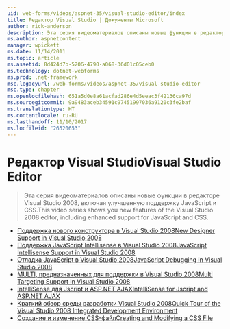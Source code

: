 ```yaml
---
uid: web-forms/videos/aspnet-35/visual-studio-editor/index
title: Редактор Visual Studio | Документы Microsoft
author: rick-anderson
description: Эта серия видеоматериалов описаны новые функции в редакторе Visual Studio 2008, включая улучшенную поддержку JavaScript и CSS.
ms.author: aspnetcontent
manager: wpickett
ms.date: 11/14/2011
ms.topic: article
ms.assetid: 8d424d7b-5206-4790-a068-36d01c05ceb0
ms.technology: dotnet-webforms
ms.prod: .net-framework
msc.legacyurl: /web-forms/videos/aspnet-35/visual-studio-editor
msc.type: chapter
ms.openlocfilehash: 651a5d0e8a61acfad286e4d5eeac3f42136ca97d
ms.sourcegitcommit: 9a9483aceb34591c97451997036a9120c3fe2baf
ms.translationtype: HT
ms.contentlocale: ru-RU
ms.lasthandoff: 11/10/2017
ms.locfileid: "26520653"
---
```

<a name="visual-studio-editor"></a><span data-ttu-id="0dd86-103">Редактор Visual Studio</span><span class="sxs-lookup"><span data-stu-id="0dd86-103">Visual Studio Editor</span></span>
====================
> <span data-ttu-id="0dd86-104">Эта серия видеоматериалов описаны новые функции в редакторе Visual Studio 2008, включая улучшенную поддержку JavaScript и CSS.</span><span class="sxs-lookup"><span data-stu-id="0dd86-104">This video series shows you new features of the Visual Studio 2008 editor, including enhanced support for JavaScript and CSS.</span></span>


- [<span data-ttu-id="0dd86-105">Поддержка нового конструктора в Visual Studio 2008</span><span class="sxs-lookup"><span data-stu-id="0dd86-105">New Designer Support in Visual Studio 2008</span></span>](new-designer-support-in-visual-studio-2008.md)
- [<span data-ttu-id="0dd86-106">Поддержка JavaScript Intellisense в Visual Studio 2008</span><span class="sxs-lookup"><span data-stu-id="0dd86-106">JavaScript Intellisense Support in Visual Studio 2008</span></span>](javascript-intellisense-support-in-visual-studio-2008.md)
- [<span data-ttu-id="0dd86-107">Отладка JavaScript в Visual Studio 2008</span><span class="sxs-lookup"><span data-stu-id="0dd86-107">JavaScript Debugging in Visual Studio 2008</span></span>](javascript-debugging-in-visual-studio-2008.md)
- [<span data-ttu-id="0dd86-108">MULTI, предназначенных для поддержки в Visual Studio 2008</span><span class="sxs-lookup"><span data-stu-id="0dd86-108">Multi Targeting Support in Visual Studio 2008</span></span>](multi-targeting-support-in-visual-studio-2008.md)
- [<span data-ttu-id="0dd86-109">IntelliSense для Jscript и ASP.NET AJAX</span><span class="sxs-lookup"><span data-stu-id="0dd86-109">IntelliSense for Jscript and ASP.NET AJAX</span></span>](intellisense-for-jscript-and-aspnet-ajax.md)
- [<span data-ttu-id="0dd86-110">Краткий обзор среды разработки Visual Studio 2008</span><span class="sxs-lookup"><span data-stu-id="0dd86-110">Quick Tour of the Visual Studio 2008 Integrated Development Environment</span></span>](quick-tour-of-the-visual-studio-2008-integrated-development-environment.md)
- [<span data-ttu-id="0dd86-111">Создание и изменение CSS-файл</span><span class="sxs-lookup"><span data-stu-id="0dd86-111">Creating and Modifying a CSS File</span></span>](creating-and-modifying-a-css-file.md)
